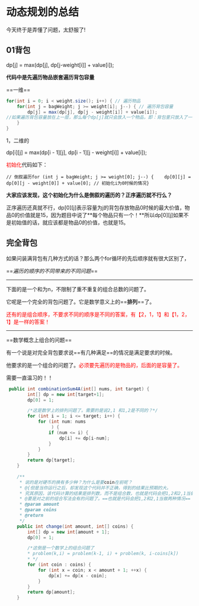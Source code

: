 # 动态规划的总结

今天终于是弄懂了问题，太舒服了!

## 01背包

 dp[j] = max(dp[j], dp[j-weight[i]] + value[i]); 

 **代码中是先遍历物品嵌套遍历背包容量** 

==一维==

~~~ java
for(int i = 0; i < weight.size(); i++) { // 遍历物品
    for(int j = bagWeight; j >= weight[i]; j--) { // 遍历背包容量
        dp[j] = max(dp[j], dp[j - weight[i]] + value[i]);
//如果遍历背包容量放在上一层，那么每个dp[j]就只会放入一个物品，即：背包里只放入了一个物品。
    }
}
~~~

1，二维的

 dp[i][j] = max(dp[i - 1][j], dp[i - 1][j - weight[i]] + value[i]); 

<font color='red'>初始化</font>代码如下：

```
// 倒叙遍历for (int j = bagWeight; j >= weight[0]; j--) {    dp[0][j] = dp[0][j - weight[0]] + value[0]; // 初始化i为0时候的情况}
```

**大家应该发现，这个初始化为什么是倒叙的遍历的？正序遍历就不行么？**

正序遍历还真就不行，dp[0][j]表示容量为j的背包存放物品0时候的最大价值，物品0的价值就是15，因为题目中说了**每个物品只有一个！**所以dp[0][j]如果不是初始值的话，就应该都是物品0的价值，也就是15。

## 完全背包

 如果问装满背包有几种方式的话？那么两个for循环的先后顺序就有很大区别了， 

==*遍历的顺序的不同带来的不同问题*==

---

下面的是一个和为n，不限制了重不重复的组合总数的问题了。

它呢是一个完全的背包问题了。它是数学意义上的==**排列**==了。

<font color='red'>还有的是组合顺序，不要求不同的顺序是不同的答案，有【2，1，1】和【1，2，1】是一样的答案！</font>

---

==数学概念上组合的问题==

有一个说是对完全背包要求说==有几种满足==的情况是满足要求的时候。

他要求的是一个组合的问题了。<font color='red'>必须要先遍历的是物品的，后面的是容量了。</font>

需要一直温习的！！

~~~ java
 public int combinationSum4A(int[] nums, int target) {
        int[] dp = new int[target+1];
        dp[0] = 1;

        /*这是数学上的排列问题了。需要的是说2,1 和1,2是不同的？*/
        for (int i = 1; i <= target; i++) {
            for (int num: nums
                 ) {
                if (num <= i) {
                    dp[i] += dp[i-num];
                }
            }
        }
        return dp[target];
    }
    
    /**
     * 说的是对硬币的换有多少种？为什么是要coin在前呢？
     * @{但是当你运行之后，却发现这个代码并不正确，得到的结果比预期的大。
     * 究其原因，该代码计算的结果是排列数，而不是组合数，也就是代码会把1,2和2,1当做两种情况。但更加根本的原因是我们子问题定义出现了错误。}
     * @要是对之前的组合写法会有的问题了。==也就是代码会把1,2和2,1当做两种情况==
     * @param amount
     * @param coins
     * @return
     */
    public int change(int amount, int[] coins) {
        int[] dp = new int[amount + 1];
        dp[0] = 1;

        /*这倒是一个数学上的组合问题了
        * problem(k,i) = problem(k-1, i) + problem(k, i-coins[k])
        * */
        for (int coin : coins) {
            for (int x = coin; x < amount + 1; ++x) {
                dp[x] += dp[x - coin];
            }
        }
        return dp[amount];
    }
    
    
~~~
